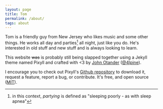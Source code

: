 ```yaml
---
layout: page
title: Tom
permalink: /about/
tags: about
---
```


Tom is a friendly guy from New Jersey who likes music and some other things. He works all day and parties[^1] all night, just like you do. He's interested in old stuff and new stuff and is always looking to learn.

[^1]: in this context, *partying* is defined as "sleeping poorly - as with sleep apnea"

This website ~~was~~ is probably still being slapped together using a Jekyll theme named Pixyll and crafted with <3 by [John Otander](http://johnotander.com)
([@4lpine](https://twitter.com/4lpine)).

I encourage you to check out Pixyll's [Github repository](https://github.com/johnotander/pixyll) to download it,
request a feature, report a bug, or contribute. It's free, and open source
([MIT](http://opensource.org/licenses/MIT)).

